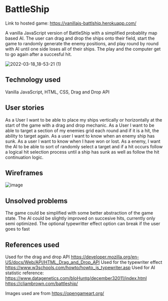 # BattleShip

Link to hosted game: https://vanillajs-battlship.herokuapp.com/

A vanilla JavaScript version of BattleShip with 
a simplified probablity map based AI. The user can drag and 
drop the ships onto their field, start the game to randomly
generate the enemy positions, and play round by round with 
AI until one side loses all of their ships. The play and the 
computer get to go again after a succesful hit.

![2022-03-18_18-53-21 (1)](https://user-images.githubusercontent.com/27248034/159103397-32bbff9d-1c89-4aa5-a781-fad9f63bb1e6.gif)
## Technology used
Vanilla JavaScript, HTML, CSS, Drag and Drop API

## User stories
As a User I want to be able to place my ships vertically or horizontally at the start of the game with a drag and drop mechanic.
As a User I want to be able to target a section of my enemies grid each round and if it is a hit, the ability to target again.
As a user I want to know when an enemy ship has sunk.
As a user I want to know when I have won or lost.
As a enemy, I want the AI to be able to sort of randomly select a target and if a hit occurs follow a logical hit selection process until a ship has sunk as well as follow the hit continuation logic.

## Wireframes
![image](https://user-images.githubusercontent.com/27248034/159103743-fd38dd5d-02a8-4b24-9503-20a107e8fc0c.png)

## Unsolved problems 
 The game could be simplified with some better abstraction of the game state.
 The AI could be slightly improved on succesive hits, currently only semi optimized.
 The optional typewritter effect option can break if the user goes to fast
 
## References used
Used for the drag and drop API
https://developer.mozilla.org/en-US/docs/Web/API/HTML_Drag_and_Drop_API
Used for the typewriter effect
https://www.w3schools.com/howto/howto_js_typewriter.asp
Used for AI statistic reference: 
https://www.datagenetics.com/bloHuntg/december32011/index.html
https://cliambrown.com/battleship/ 

Images used are from https://opengameart.org/
